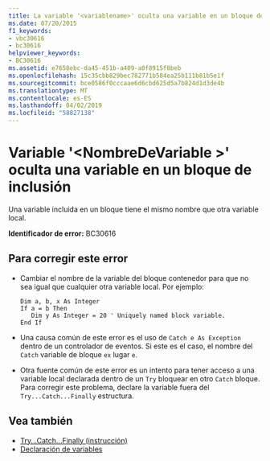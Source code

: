 ```yaml
---
title: La variable '<variablename>' oculta una variable en un bloque de inclusión
ms.date: 07/20/2015
f1_keywords:
- vbc30616
- bc30616
helpviewer_keywords:
- BC30616
ms.assetid: e7658ebc-da45-451b-a409-a0f8915f0beb
ms.openlocfilehash: 15c35cbb829bec782771b584ea25b111b81b5e1f
ms.sourcegitcommit: bce0586f0cccaae6d6cbd625d5a7b824d1d3de4b
ms.translationtype: MT
ms.contentlocale: es-ES
ms.lasthandoff: 04/02/2019
ms.locfileid: "58827138"
---
```

# <a name="variable-variablename-hides-a-variable-in-an-enclosing-block"></a>Variable '\<NombreDeVariable >' oculta una variable en un bloque de inclusión
Una variable incluida en un bloque tiene el mismo nombre que otra variable local.  
  
 **Identificador de error:** BC30616  
  
## <a name="to-correct-this-error"></a>Para corregir este error  
  
-   Cambiar el nombre de la variable del bloque contenedor para que no sea igual que cualquier otra variable local. Por ejemplo:  
  
    ```  
    Dim a, b, x As Integer  
    If a = b Then  
       Dim y As Integer = 20 ' Uniquely named block variable.  
    End If  
    ```  
  
-   Una causa común de este error es el uso de `Catch e As Exception` dentro de un controlador de eventos. Si este es el caso, el nombre del `Catch` variable de bloque `ex` lugar `e`.  
  
-   Otra fuente común de este error es un intento para tener acceso a una variable local declarada dentro de un `Try` bloquear en otro `Catch` bloque. Para corregir este problema, declare la variable fuera del `Try...Catch...Finally` estructura.  
  
## <a name="see-also"></a>Vea también

- [Try...Catch...Finally (instrucción)](../../../visual-basic/language-reference/statements/try-catch-finally-statement.md)
- [Declaración de variables](../../../visual-basic/programming-guide/language-features/variables/variable-declaration.md)
